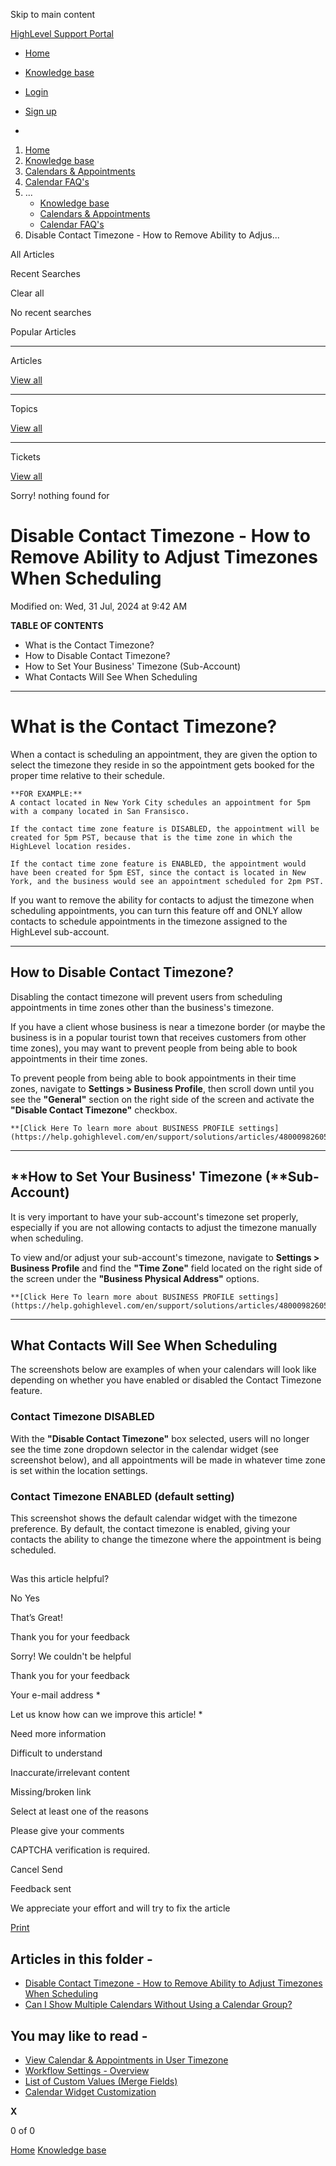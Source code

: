 Skip to main content

[ HighLevel Support Portal ](https://help.gohighlevel.com)

  * [ Home ](/support/home)
  * [ Knowledge base ](/support/solutions)

  * [Login](/support/login)
  * [Sign up](/support/signup)
  * 

  1. [Home](/support/home)
  2. [Knowledge base](/support/solutions)
  3. [Calendars & Appointments](/support/solutions/48000449585)
  4. [Calendar FAQ's](/support/solutions/folders/155000000702)
  5. ... 
     * [Knowledge base](/support/solutions)
     * [Calendars & Appointments](/support/solutions/48000449585)
     * [Calendar FAQ's](/support/solutions/folders/155000000702)
  6. Disable Contact Timezone - How to Remove Ability to Adjus...

All  Articles 

Recent Searches

Clear all

No recent searches

Popular Articles

* * *

Articles

[View all](/support/search/solutions)

* * *

Topics

[View all](/support/search/topics)

* * *

Tickets

[View all](/support/search/tickets)

Sorry! nothing found for   

# Disable Contact Timezone - How to Remove Ability to Adjust Timezones When Scheduling

Modified on: Wed, 31 Jul, 2024 at 9:42 AM

**TABLE OF CONTENTS**

  * What is the Contact Timezone?
  * How to Disable Contact Timezone?
  * How to Set Your Business' Timezone (Sub-Account)
  * What Contacts Will See When Scheduling

* * *

# **What is the Contact Timezone?**

When a contact is scheduling an appointment, they are given the option to select the timezone they reside in so the appointment gets booked for the proper time relative to their schedule.

    **FOR EXAMPLE:**
    A contact located in New York City schedules an appointment for 5pm with a company located in San Fransisco.  
      
    If the contact time zone feature is DISABLED, the appointment will be created for 5pm PST, because that is the time zone in which the HighLevel location resides.  
      
    If the contact time zone feature is ENABLED, the appointment would have been created for 5pm EST, since the contact is located in New York, and the business would see an appointment scheduled for 2pm PST.

If you want to remove the ability for contacts to adjust the timezone when scheduling appointments, you can turn this feature off and ONLY allow contacts to schedule appointments in the timezone assigned to the HighLevel sub-account.

* * *

## **How to Disable Contact Timezone?**

Disabling the contact timezone will prevent users from scheduling appointments in time zones other than the business's timezone.

If you have a client whose business is near a timezone border (or maybe the business is in a popular tourist town that receives customers from other time zones), you may want to prevent people from being able to book appointments in their time zones.

To prevent people from being able to book appointments in their time zones, navigate to **Settings > Business Profile**, then scroll down until you see the **"General"** section on the right side of the screen and activate the **"Disable Contact Timezone"** checkbox.

    **[Click Here To learn more about BUSINESS PROFILE settings](https://help.gohighlevel.com/en/support/solutions/articles/48000982605)**

* * *

## **How to Set Your Business' Timezone (****Sub-Account)**

It is very important to have your sub-account's timezone set properly, especially if you are not allowing contacts to adjust the timezone manually when scheduling.

To view and/or adjust your sub-account's timezone, navigate to **Settings > Business Profile** and find the **"Time Zone"** field located on the right side of the screen under the **"Business Physical Address"** options.

    **[Click Here To learn more about BUSINESS PROFILE settings](https://help.gohighlevel.com/en/support/solutions/articles/48000982605)**

* * *

## **What Contacts Will See When Scheduling**

The screenshots below are examples of when your calendars will look like depending on whether you have enabled or disabled the Contact Timezone feature.

### **Contact Timezone DISABLED**

With the **"Disable Contact Timezone"** box selected, users will no longer see the time zone dropdown selector in the calendar widget (see screenshot below), and all appointments will be made in whatever time zone is set within the location settings.  

### **Contact Timezone ENABLED (default setting)**

This screenshot shows the default calendar widget with the timezone preference. By default, the contact timezone is enabled, giving your contacts the ability to change the timezone where the appointment is being scheduled.  

##   

Was this article helpful?

No  Yes 

That’s Great!

Thank you for your feedback

Sorry! We couldn't be helpful

Thank you for your feedback

Your e-mail address *

Let us know how can we improve this article! *

Need more information 

Difficult to understand 

Inaccurate/irrelevant content 

Missing/broken link 

Select at least one of the reasons 

Please give your comments 

CAPTCHA verification is required. 

Cancel  Send 

Feedback sent

We appreciate your effort and will try to fix the article

[Print](javascript:print\(\))

## Articles in this folder -

  * [Disable Contact Timezone - How to Remove Ability to Adjust Timezones When Scheduling](/support/solutions/articles/48000982200-disable-contact-timezone-how-to-remove-ability-to-adjust-timezones-when-scheduling)
  * [Can I Show Multiple Calendars Without Using a Calendar Group?](/support/solutions/articles/48001049320-can-i-show-multiple-calendars-without-using-a-calendar-group-)

## You may like to read -

  * [View Calendar & Appointments in User Timezone](/support/solutions/articles/155000001693-view-calendar-appointments-in-user-timezone)
  * [Workflow Settings - Overview](/support/solutions/articles/48001239875-workflow-settings-overview)
  * [List of Custom Values (Merge Fields)](/support/solutions/articles/48001078171-list-of-custom-values-merge-fields-)
  * [Calendar Widget Customization](/support/solutions/articles/155000001529-calendar-widget-customization)

**X**

0 of 0 []()

[Home](/support/home) [Knowledge base](/support/solutions)
